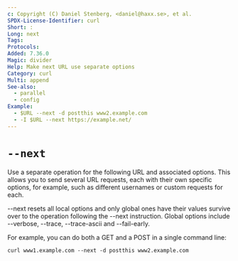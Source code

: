 ```yaml
---
c: Copyright (C) Daniel Stenberg, <daniel@haxx.se>, et al.
SPDX-License-Identifier: curl
Short: :
Long: next
Tags:
Protocols:
Added: 7.36.0
Magic: divider
Help: Make next URL use separate options
Category: curl
Multi: append
See-also:
  - parallel
  - config
Example:
  - $URL --next -d postthis www2.example.com
  - -I $URL --next https://example.net/
---
```


# `--next`

Use a separate operation for the following URL and associated options. This
allows you to send several URL requests, each with their own specific options,
for example, such as different usernames or custom requests for each.

--next resets all local options and only global ones have their values survive
over to the operation following the --next instruction. Global options include
--verbose, --trace, --trace-ascii and --fail-early.

For example, you can do both a GET and a POST in a single command line:

    curl www1.example.com --next -d postthis www2.example.com
